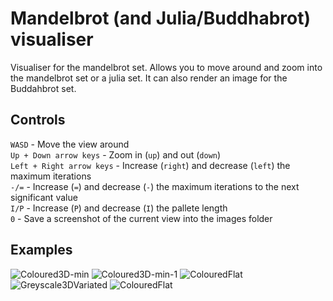 # Mandelbrot (and Julia/Buddhabrot) visualiser

Visualiser for the mandelbrot set.
Allows you to move around and zoom into the mandelbrot set or a julia set.
It can also render an image for the Buddahbrot set.

## Controls
`WASD` - Move the view around <br>
`Up + Down arrow keys` - Zoom in (`up`) and out (`down`) <br>
`Left + Right arrow keys` - Increase (`right`) and decrease (`left`) the maximum iterations <br>
`-/=` - Increase (`=`) and decrease (`-`) the maximum iterations to the next significant value <br>
`I/P` - Increase (`P`) and decrease (`I`) the pallete length <br>
`0` - Save a screenshot of the current view into the images folder 

## Examples
![Coloured3D-min](https://user-images.githubusercontent.com/95572807/229366255-fb3e6845-f355-409b-beef-013ae9f8548c.png)
![Coloured3D-min-1](https://user-images.githubusercontent.com/95572807/229366262-a82224c5-0afc-4396-ab5c-f68ba2fffb68.png)
![ColouredFlat](https://user-images.githubusercontent.com/95572807/229366330-b3c72ebc-4e4a-4290-9ec2-7b8886665e40.png)
![Greyscale3DVariated](https://user-images.githubusercontent.com/95572807/229366310-74da71b4-abad-4475-a388-483df2f6690c.png)
 ![ColouredFlat](https://user-images.githubusercontent.com/95572807/229366442-7847bd5a-d375-4cef-984a-d599f6330e30.png)
